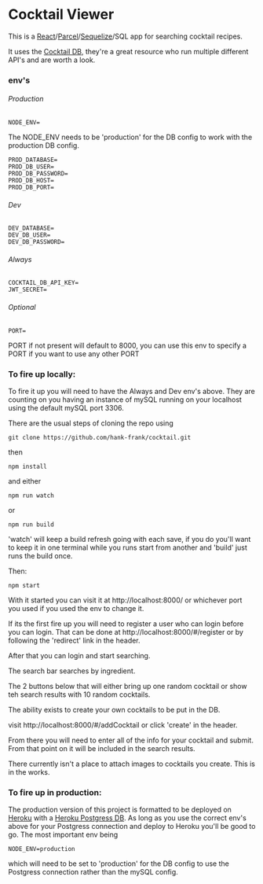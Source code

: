 # Cocktail Viewer
This is a [React](https://reactjs.org/)/[Parcel](https://parceljs.org/)/[Sequelize](https://sequelize.org/)/SQL app for searching cocktail recipes. 

It uses the [Cocktail DB](https://www.thecocktaildb.com/), they're a great resource who run multiple different API's and are worth a look. 

### env's

###### Production
```
NODE_ENV=
```
The NODE_ENV needs to be 'production' for the DB config to work with the production DB config. 
```
PROD_DATABASE=
PROD_DB_USER=
PROD_DB_PASSWORD=
PROD_DB_HOST=
PROD_DB_PORT=
```
###### Dev
```
DEV_DATABASE=
DEV_DB_USER=
DEV_DB_PASSWORD=
```
###### Always
```
COCKTAIL_DB_API_KEY=
JWT_SECRET=
```
###### Optional
```
PORT=
```
PORT if not present will default to 8000, you can use this env to specify a PORT if you want to use any other PORT

### To fire up locally:

To fire it up you will need to have the Always and Dev env's above. They are counting on you having an instance of mySQL running on your localhost using the default mySQL port 3306. 

There are the usual steps of cloning the repo using 
```
git clone https://github.com/hank-frank/cocktail.git
```
then 
```
npm install
```
and either 
```
npm run watch
```
or
```
npm run build
```
'watch' will keep a build refresh going with each save, if you do you'll want to keep it in one terminal while you runs start from another and 'build' just runs the build once. 

Then:  
```
npm start
```

With it started you can visit it at http://localhost:8000/ or whichever port you used if you used the env to change it. 

If its the first fire up you will need to register a user who can login before you can login. That can be done at http://localhost:8000/#/register or by following the 'redirect' link in the header. 

After that you can login and start searching.

The search bar searches by ingredient. 

The 2 buttons below that will either bring up one random cocktail or show teh search results with 10 random cocktails. 

The ability exists to create your own cocktails to be put in the DB. 

visit http://localhost:8000/#/addCocktail or click 'create' in the header. 

From there you will need to enter all of the info for your cocktail and submit. From that point on it will be included in the search results. 

There currently isn't a place to attach images to cocktails you create. This is in the works. 

### To fire up in production:

The production version of this project is formatted to be deployed on [Heroku](https://www.heroku.com) with a [Heroku Postgress DB](https://www.heroku.com/postgres). As long as you use the correct env's above for your Postgress connection and deploy to Heroku you'll be good to go. The most important env being 
```
NODE_ENV=production
``` 
which will need to be set to 'production' for the DB config to use the Postgress connection rather than the mySQL config. 




